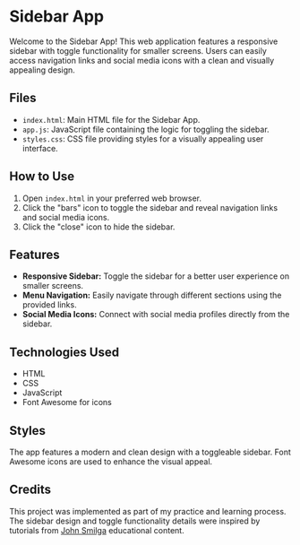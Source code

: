 # Sidebar App

Welcome to the Sidebar App! This web application features a responsive sidebar with toggle functionality for smaller screens. Users can easily access navigation links and social media icons with a clean and visually appealing design.

## Files

- `index.html`: Main HTML file for the Sidebar App.
- `app.js`: JavaScript file containing the logic for toggling the sidebar.
- `styles.css`: CSS file providing styles for a visually appealing user interface.

## How to Use

1. Open `index.html` in your preferred web browser.
2. Click the "bars" icon to toggle the sidebar and reveal navigation links and social media icons.
3. Click the "close" icon to hide the sidebar.

## Features

- **Responsive Sidebar:** Toggle the sidebar for a better user experience on smaller screens.
- **Menu Navigation:** Easily navigate through different sections using the provided links.
- **Social Media Icons:** Connect with social media profiles directly from the sidebar.

## Technologies Used

- HTML
- CSS
- JavaScript
- Font Awesome for icons

## Styles

The app features a modern and clean design with a toggleable sidebar. Font Awesome icons are used to enhance the visual appeal.

## Credits

This project was implemented as part of my practice and learning process. The sidebar design and toggle functionality details were inspired by tutorials from [John Smilga](https://www.johnsmilga.com/) educational content.
